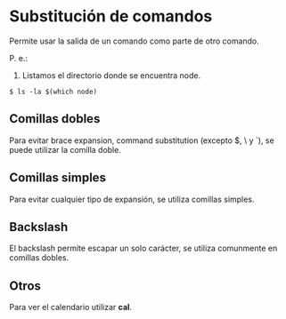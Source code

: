# Substitución de comandos

Permite usar la salida de un comando como parte de otro comando.

P. e.:

1. Listamos el directorio donde se encuentra node.

```
$ ls -la $(which node)
```

## Comillas dobles
Para evitar brace expansion, command substitution (excepto $, \ y `), se puede utilizar la comilla doble.

## Comillas simples
Para evitar cualquier tipo de expansión, se utiliza comillas simples.

## Backslash
El backslash permite escapar un solo carácter, se utiliza comunmente en comillas dobles.

## Otros

Para ver el calendario utilizar **cal**.

